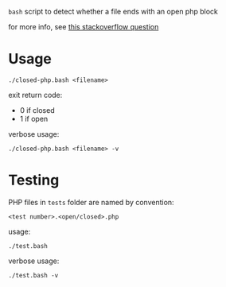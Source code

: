 `bash` script to detect whether a file ends with an open php block

for more info, see [this stackoverflow question][1]

# Usage

    ./closed-php.bash <filename>

exit return code:

* 0 if closed
* 1 if open

verbose usage:

    ./closed-php.bash <filename> -v

# Testing

PHP files in `tests` folder are named by convention:

    <test number>.<open/closed>.php

usage:

    ./test.bash

verbose usage:

    ./test.bash -v

[1]: http://stackoverflow.com/q/38385404/4233593

